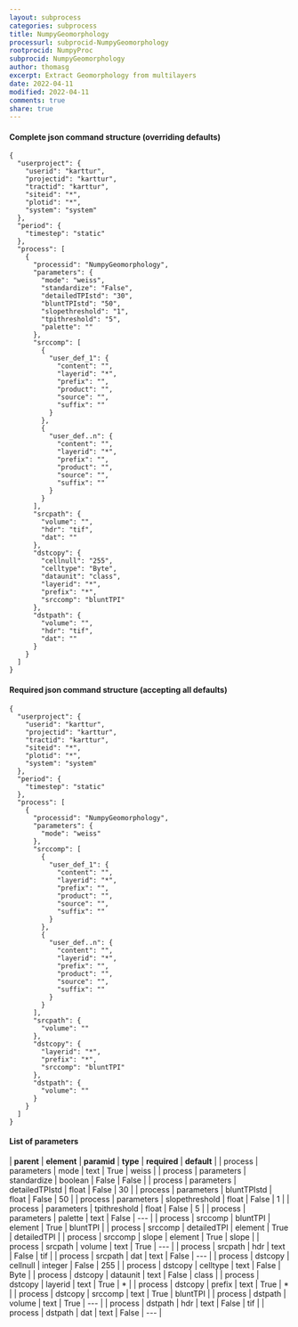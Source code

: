 ```yaml
---
layout: subprocess
categories: subprocess
title: NumpyGeomorphology
processurl: subprocid-NumpyGeomorphology
rootprocid: NumpyProc
subprocid: NumpyGeomorphology
author: thomasg
excerpt: Extract Geomorphology from multilayers
date: 2022-04-11
modified: 2022-04-11
comments: true
share: true
---
```


#### Complete json command structure (overriding defaults)
```
{
  "userproject": {
    "userid": "karttur",
    "projectid": "karttur",
    "tractid": "karttur",
    "siteid": "*",
    "plotid": "*",
    "system": "system"
  },
  "period": {
    "timestep": "static"
  },
  "process": [
    {
      "processid": "NumpyGeomorphology",
      "parameters": {
        "mode": "weiss",
        "standardize": "False",
        "detailedTPIstd": "30",
        "bluntTPIstd": "50",
        "slopethreshold": "1",
        "tpithreshold": "5",
        "palette": ""
      },
      "srccomp": [
        {
          "user_def_1": {
            "content": "",
            "layerid": "*",
            "prefix": "",
            "product": "",
            "source": "",
            "suffix": ""
          }
        },
        {
          "user_def..n": {
            "content": "",
            "layerid": "*",
            "prefix": "",
            "product": "",
            "source": "",
            "suffix": ""
          }
        }
      ],
      "srcpath": {
        "volume": "",
        "hdr": "tif",
        "dat": ""
      },
      "dstcopy": {
        "cellnull": "255",
        "celltype": "Byte",
        "dataunit": "class",
        "layerid": "*",
        "prefix": "*",
        "srccomp": "bluntTPI"
      },
      "dstpath": {
        "volume": "",
        "hdr": "tif",
        "dat": ""
      }
    }
  ]
}
```
#### Required json command structure (accepting all defaults)
```
{
  "userproject": {
    "userid": "karttur",
    "projectid": "karttur",
    "tractid": "karttur",
    "siteid": "*",
    "plotid": "*",
    "system": "system"
  },
  "period": {
    "timestep": "static"
  },
  "process": [
    {
      "processid": "NumpyGeomorphology",
      "parameters": {
        "mode": "weiss"
      },
      "srccomp": [
        {
          "user_def_1": {
            "content": "",
            "layerid": "*",
            "prefix": "",
            "product": "",
            "source": "",
            "suffix": ""
          }
        },
        {
          "user_def..n": {
            "content": "",
            "layerid": "*",
            "prefix": "",
            "product": "",
            "source": "",
            "suffix": ""
          }
        }
      ],
      "srcpath": {
        "volume": ""
      },
      "dstcopy": {
        "layerid": "*",
        "prefix": "*",
        "srccomp": "bluntTPI"
      },
      "dstpath": {
        "volume": ""
      }
    }
  ]
}
```
#### List of parameters

| **parent** | **element** | **paramid** | **type** | **required** | **default** |
| process | parameters | mode | text | True | weiss |
| process | parameters | standardize | boolean | False | False |
| process | parameters | detailedTPIstd | float | False | 30 |
| process | parameters | bluntTPIstd | float | False | 50 |
| process | parameters | slopethreshold | float | False | 1 |
| process | parameters | tpithreshold | float | False | 5 |
| process | parameters | palette | text | False | --- |
| process | srccomp | bluntTPI | element | True | bluntTPI |
| process | srccomp | detailedTPI | element | True | detailedTPI |
| process | srccomp | slope | element | True | slope |
| process | srcpath | volume | text | True | --- |
| process | srcpath | hdr | text | False | tif |
| process | srcpath | dat | text | False | --- |
| process | dstcopy | cellnull | integer | False | 255 |
| process | dstcopy | celltype | text | False | Byte |
| process | dstcopy | dataunit | text | False | class |
| process | dstcopy | layerid | text | True | * |
| process | dstcopy | prefix | text | True | * |
| process | dstcopy | srccomp | text | True | bluntTPI |
| process | dstpath | volume | text | True | --- |
| process | dstpath | hdr | text | False | tif |
| process | dstpath | dat | text | False | --- |
